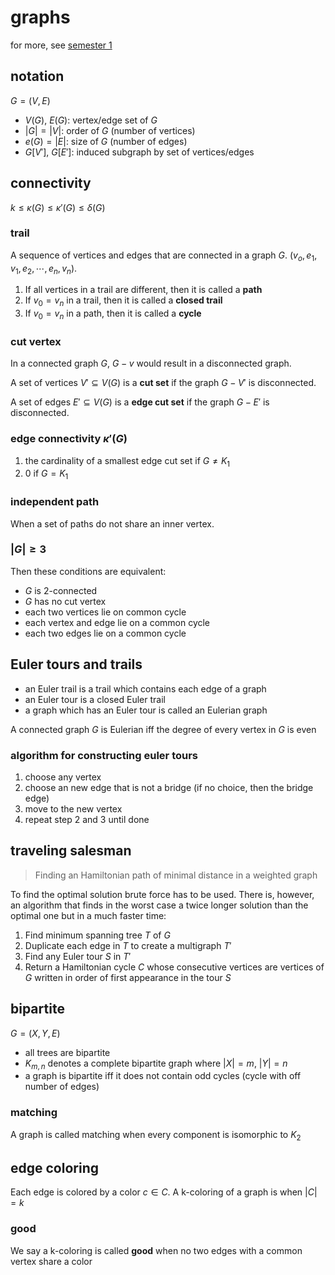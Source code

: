 # graphs

for more, see [semester 1](../../semester_1/discrete_math/graphs.html)

## notation

$G = (V, E)$

- $V(G)$, $E(G)$: vertex/edge set of $G$
- $|G| = |V|$: order of $G$ (number of vertices)
- $e(G) = |E|$: size of $G$ (number of edges)
- $G[V']$, $G[E']$: induced subgraph by set of vertices/edges

## connectivity

$k \le \kappa(G) \le \kappa'(G) \le \delta(G)$

### trail

A sequence of vertices and edges that are connected in a graph $G$. ($v_o, e_1, v_1, e_2, \cdots, e_n, v_n$).

1. If all vertices in a trail are different, then it is called a **path**
2. If $v_0 = v_n$ in a trail, then it is called a **closed trail**
3. If $v_0 = v_n$ in a path, then it is called a **cycle**

### cut vertex

In a connected graph $G$, $G - v$ would result in a disconnected graph.

A set of vertices $V' \subseteq V(G)$ is a **cut set** if the graph $G - V'$ is disconnected.

A set of edges $E' \subseteq V(G)$ is a **edge cut set** if the graph $G - E'$ is disconnected.

### edge connectivity $\kappa'(G)$

1. the cardinality of a smallest edge cut set if $G \ne K_1$
2. 0 if $G=K_1$

### independent path

When a set of paths do not share an inner vertex.

### $|G| \ge 3$

Then these conditions are equivalent:

- $G$ is 2-connected
- $G$ has no cut vertex
- each two vertices lie on common cycle
- each vertex and edge lie on a common cycle
- each two edges lie on a common cycle

## Euler tours and trails

- an Euler trail is a trail which contains each edge of a graph
- an Euler tour is a closed Euler trail
- a graph which has an Euler tour is called an Eulerian graph

A connected graph $G$ is Eulerian iff the degree of every vertex in $G$ is even

### algorithm for constructing euler tours

1. choose any vertex
2. choose an new edge that is not a bridge (if no choice, then the bridge edge)
3. move to the new vertex
4. repeat step 2 and 3 until done

## traveling salesman

> Finding an Hamiltonian path of minimal distance in a weighted graph

To find the optimal solution brute force has to be used. There is, however, an algorithm that finds in the worst case a twice longer solution than the optimal one but in a much faster time:

1. Find minimum spanning tree $T$ of $G$
2. Duplicate each edge in $T$ to create a multigraph $T'$
3. Find any Euler tour $S$ in $T'$
4. Return a Hamiltonian cycle $C$ whose consecutive vertices are vertices of $G$ written in order of first appearance in the tour $S$

## bipartite

$G=(X,Y,E)$

- all trees are bipartite
- $K_{m,n}$ denotes a complete bipartite graph where $|X| = m$, $|Y| = n$
- a graph is bipartite iff it does not contain odd cycles (cycle with off number of edges)

### matching

A graph is called matching when every component is isomorphic to $K_2$

## edge coloring

Each edge is colored by a color $c \in C$. A k-coloring of a graph is when $|C| = k$

### good

We say a k-coloring is called **good** when no two edges with a common vertex share a color
